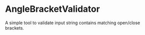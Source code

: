 # AngleBracketValidator
A simple tool to validate input string contains matching open/close brackets.
